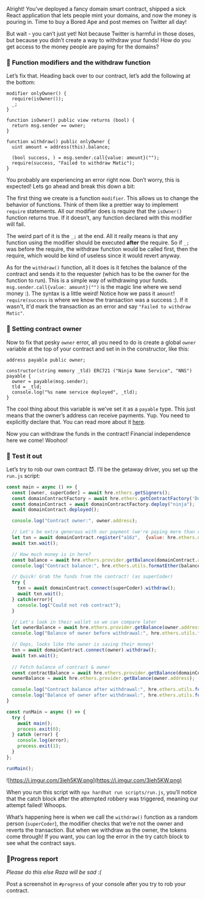 Alright! You’ve deployed a fancy domain smart contract, shipped a sick React application that lets people mint your domains, and now the money is pouring in. Time to buy a Bored Ape and post memes on Twitter all day!

But wait - you can’t just yet! Not because Twitter is harmful in those doses, but because you didn’t create a way to withdraw your funds! How do you get access to the money people are paying for the domains?

### 👻 Function modifiers and the withdraw function

Let’s fix that. Heading back over to our contract, let’s add the following at the bottom:

```solidity
modifier onlyOwner() {
  require(isOwner());
  _;
}

function isOwner() public view returns (bool) {
  return msg.sender == owner;
}

function withdraw() public onlyOwner {
  uint amount = address(this).balance;
  
  (bool success, ) = msg.sender.call{value: amount}("");
  require(success, "Failed to withdraw Matic");
} 
```

You probably are experiencing an error right now. Don’t worry, this is expected! Lets go ahead and break this down a bit:

The first thing we create is a function `modifier`. This allows us to change the behavior of functions. Think of them like a prettier way to implement `require` statements. All our modifier does is require that the `isOwner()` function returns true. If it doesn’t, any function declared with this modifier will fail.

The weird part of it is the `_;` at the end. All it really means is that any function using the modifier should be executed **after** the require. So if `_;` was before the require, the withdraw function would be called first, then the require, which would be kind of useless since it would revert anyway.

As for the `withdraw()` function, all it does is it fetches the balance of the contract and sends it to the requester (which has to be the owner for the function to run). This is a simple way of withdrawing your funds. `msg.sender.call{value: amount}("")` is the magic line where we send money :). The syntax is a little weird! Notice how we pass it `amount`! `require(success` is where we know the transaction was a success :). If it wasn't, it'd mark the transaction as an error and say `"Failed to withdraw Matic"`.

### 🤠 Setting contract owner

Now to fix that pesky `owner` error, all you need to do is create a global `owner` variable at the top of your contract and set in in the constructor, like this:

```solidity
address payable public owner;

constructor(string memory _tld) ERC721 ("Ninja Name Service", "NNS") payable {
  owner = payable(msg.sender);
  tld = _tld;
  console.log("%s name service deployed", _tld);
}
```

The cool thing about this variable is we’ve set it as a `payable` type. This just means that the owner’s address can receive payments. Yup. You need to explicitly declare that. You can read more about it [here](https://solidity-by-example.org/payable/).

Now you can withdraw the funds in the contract! Financial independence here we come! Woohoo! 

### 🏦 Test it out

Let’s try to rob our own contract 😈. I’ll be the getaway driver, you set up the `run.js` script:

```jsx
const main = async () => {
  const [owner, superCoder] = await hre.ethers.getSigners();
  const domainContractFactory = await hre.ethers.getContractFactory('Domains');
  const domainContract = await domainContractFactory.deploy("ninja");
  await domainContract.deployed();

  console.log("Contract owner:", owner.address);

  // Let's be extra generous with our payment (we're paying more than required)
  let txn = await domainContract.register("a16z",  {value: hre.ethers.utils.parseEther('1234')});
  await txn.wait();

  // How much money is in here?
  const balance = await hre.ethers.provider.getBalance(domainContract.address);
  console.log("Contract balance:", hre.ethers.utils.formatEther(balance));

  // Quick! Grab the funds from the contract! (as superCoder)
  try {
    txn = await domainContract.connect(superCoder).withdraw();
    await txn.wait();
  } catch(error){
    console.log("Could not rob contract");
  }

  // Let's look in their wallet so we can compare later
  let ownerBalance = await hre.ethers.provider.getBalance(owner.address);
  console.log("Balance of owner before withdrawal:", hre.ethers.utils.formatEther(ownerBalance));

  // Oops, looks like the owner is saving their money!
  txn = await domainContract.connect(owner).withdraw();
  await txn.wait();
  
  // Fetch balance of contract & owner
  const contractBalance = await hre.ethers.provider.getBalance(domainContract.address);
  ownerBalance = await hre.ethers.provider.getBalance(owner.address);

  console.log("Contract balance after withdrawal:", hre.ethers.utils.formatEther(contractBalance));
  console.log("Balance of owner after withdrawal:", hre.ethers.utils.formatEther(ownerBalance));
}

const runMain = async () => {
  try {
    await main();
    process.exit(0);
  } catch (error) {
    console.log(error);
    process.exit(1);
  }
};

runMain();
```

![https://i.imgur.com/3ieh5KW.png](https://i.imgur.com/3ieh5KW.png)

When you run this script with `npx hardhat run scripts/run.js`, you’ll notice that the catch block after the attempted robbery was triggered, meaning our attempt failed! Whoops.

What’s happening here is when we call the `withdraw()` function as a random person (`superCoder`), the modifier checks that we’re not the owner and reverts the transaction. But when we withdraw as the owner, the tokens come through! If you want, you can log the error in the try catch block to see what the contract says.

### 🚨Progress report

*Please do this else Raza will be sad :(*

Post a screenshot in `#progress` of your console after you try to rob your contract.
